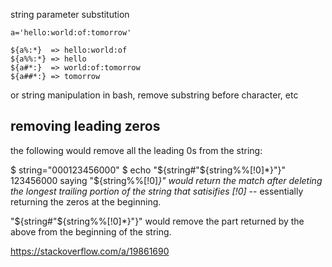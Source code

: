string parameter substitution

```
a='hello:world:of:tomorrow'

${a%:*}  => hello:world:of
${a%%:*} => hello
${a#*:}  => world:of:tomorrow
${a##*:} => tomorrow
```

or string manipulation in bash, remove substring before character, etc

## removing leading zeros

the following would remove all the leading 0s from the string:

$ string="000123456000"
$ echo "${string#"${string%%[!0]*}"}"
123456000
saying "${string%%[!0]*}" would return the match after deleting the longest trailing portion of the string that satisifies [!0]* -- essentially returning the zeros at the beginning.

"${string#"${string%%[!0]*}"}" would remove the part returned by the above from the beginning of the string.

https://stackoverflow.com/a/19861690
